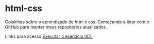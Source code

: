 # html-css
 Coisinhas sobre o aprendizado de html e css.
 Começando a lidar com o GitHub para manter meus repositórios atualizados.

Links para acesso
<a href="https://jorgeluizz.github.io/html-css/Exercicios/ex001/index.html"> Executar o exercicio 001.</a>